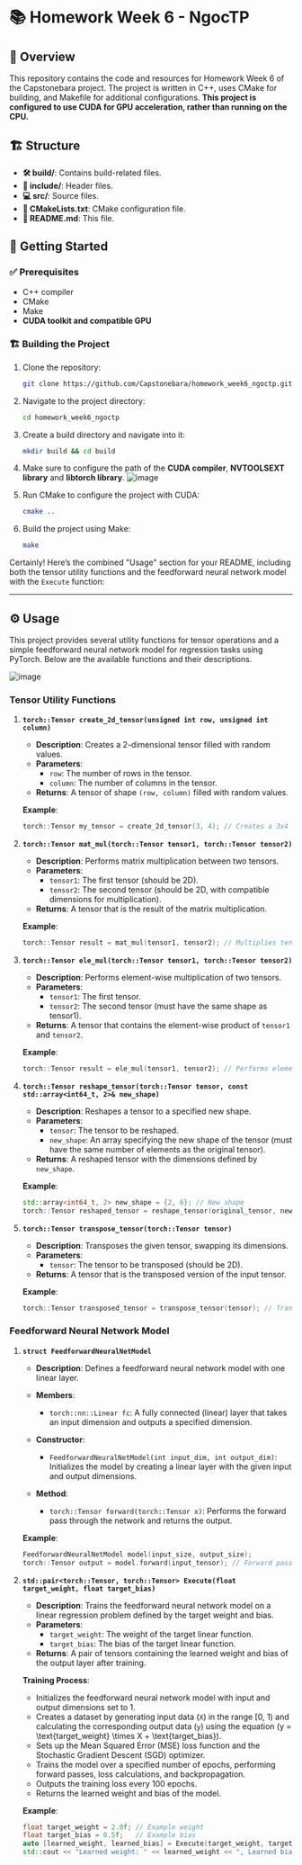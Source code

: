# 📚 Homework Week 6 - NgocTP

## 📝 Overview
This repository contains the code and resources for Homework Week 6 of the Capstonebara project. The project is written in C++, uses CMake for building, and Makefile for additional configurations. **This project is configured to use CUDA for GPU acceleration, rather than running on the CPU.**

## 🏗️ Structure
- **🛠️ build/**: Contains build-related files.
- **📂 include/**: Header files.
- **💻 src/**: Source files.
- **📄 CMakeLists.txt**: CMake configuration file.
- **📝 README.md**: This file.

## 🚀 Getting Started
### ✅ Prerequisites
- C++ compiler
- CMake
- Make
- **CUDA toolkit and compatible GPU**

### 🏗️ Building the Project
1. Clone the repository:
   ```sh
   git clone https://github.com/Capstonebara/homework_week6_ngoctp.git
   ```
2. Navigate to the project directory:
   ```sh
   cd homework_week6_ngoctp
   ```
3. Create a build directory and navigate into it:
   ```sh
   mkdir build && cd build
   ```
4. Make sure to configure the path of the **CUDA compiler**, **NVTOOLSEXT library** and **libtorch library**.
![image](https://github.com/user-attachments/assets/80d0fa8d-b586-428d-8130-2a0943770eeb)

5. Run CMake to configure the project with CUDA:
   ```sh
   cmake ..
   ```
6. Build the project using Make:
   ```sh
   make
   ```

Certainly! Here’s the combined "Usage" section for your README, including both the tensor utility functions and the feedforward neural network model with the `Execute` function:

---

## ⚙️ Usage

This project provides several utility functions for tensor operations and a simple feedforward neural network model for regression tasks using PyTorch. Below are the available functions and their descriptions.

![image](https://github.com/user-attachments/assets/c3c5fe90-3c83-4479-bec9-23744a484b41)


### Tensor Utility Functions

1. **`torch::Tensor create_2d_tensor(unsigned int row, unsigned int column)`**
   - **Description**: Creates a 2-dimensional tensor filled with random values.
   - **Parameters**:
     - `row`: The number of rows in the tensor.
     - `column`: The number of columns in the tensor.
   - **Returns**: A tensor of shape `(row, column)` filled with random values.

   **Example**:
   ```cpp
   torch::Tensor my_tensor = create_2d_tensor(3, 4); // Creates a 3x4 tensor
   ```

2. **`torch::Tensor mat_mul(torch::Tensor tensor1, torch::Tensor tensor2)`**
   - **Description**: Performs matrix multiplication between two tensors.
   - **Parameters**:
     - `tensor1`: The first tensor (should be 2D).
     - `tensor2`: The second tensor (should be 2D, with compatible dimensions for multiplication).
   - **Returns**: A tensor that is the result of the matrix multiplication.

   **Example**:
   ```cpp
   torch::Tensor result = mat_mul(tensor1, tensor2); // Multiplies tensor1 and tensor2
   ```

3. **`torch::Tensor ele_mul(torch::Tensor tensor1, torch::Tensor tensor2)`**
   - **Description**: Performs element-wise multiplication of two tensors.
   - **Parameters**:
     - `tensor1`: The first tensor.
     - `tensor2`: The second tensor (must have the same shape as tensor1).
   - **Returns**: A tensor that contains the element-wise product of `tensor1` and `tensor2`.

   **Example**:
   ```cpp
   torch::Tensor result = ele_mul(tensor1, tensor2); // Performs element-wise multiplication
   ```

4. **`torch::Tensor reshape_tensor(torch::Tensor tensor, const std::array<int64_t, 2>& new_shape)`**
   - **Description**: Reshapes a tensor to a specified new shape.
   - **Parameters**:
     - `tensor`: The tensor to be reshaped.
     - `new_shape`: An array specifying the new shape of the tensor (must have the same number of elements as the original tensor).
   - **Returns**: A reshaped tensor with the dimensions defined by `new_shape`.

   **Example**:
   ```cpp
   std::array<int64_t, 2> new_shape = {2, 6}; // New shape
   torch::Tensor reshaped_tensor = reshape_tensor(original_tensor, new_shape); // Reshapes to 2x6
   ```

5. **`torch::Tensor transpose_tensor(torch::Tensor tensor)`**
   - **Description**: Transposes the given tensor, swapping its dimensions.
   - **Parameters**:
     - `tensor`: The tensor to be transposed (should be 2D).
   - **Returns**: A tensor that is the transposed version of the input tensor.

   **Example**:
   ```cpp
   torch::Tensor transposed_tensor = transpose_tensor(tensor); // Transposes the tensor
   ```

### Feedforward Neural Network Model

1. **`struct FeedforwardNeuralNetModel`**
   - **Description**: Defines a feedforward neural network model with one linear layer.
   - **Members**:
     - `torch::nn::Linear fc`: A fully connected (linear) layer that takes an input dimension and outputs a specified dimension.

   - **Constructor**:
     - `FeedforwardNeuralNetModel(int input_dim, int output_dim)`: Initializes the model by creating a linear layer with the given input and output dimensions.

   - **Method**:
     - `torch::Tensor forward(torch::Tensor x)`: Performs the forward pass through the network and returns the output.

   **Example**:
   ```cpp
   FeedforwardNeuralNetModel model(input_size, output_size);
   torch::Tensor output = model.forward(input_tensor); // Forward pass
   ```

2. **`std::pair<torch::Tensor, torch::Tensor> Execute(float target_weight, float target_bias)`**
   - **Description**: Trains the feedforward neural network model on a linear regression problem defined by the target weight and bias.
   - **Parameters**:
     - `target_weight`: The weight of the target linear function.
     - `target_bias`: The bias of the target linear function.
   - **Returns**: A pair of tensors containing the learned weight and bias of the output layer after training.

   **Training Process**:
   - Initializes the feedforward neural network model with input and output dimensions set to 1.
   - Creates a dataset by generating input data (`X`) in the range [0, 1) and calculating the corresponding output data (`y`) using the equation \(y = \text{target\_weight} \times X + \text{target\_bias}\).
   - Sets up the Mean Squared Error (MSE) loss function and the Stochastic Gradient Descent (SGD) optimizer.
   - Trains the model over a specified number of epochs, performing forward passes, loss calculations, and backpropagation.
   - Outputs the training loss every 100 epochs.
   - Returns the learned weight and bias of the model.

   **Example**:
   ```cpp
   float target_weight = 2.0f; // Example weight
   float target_bias = 0.5f;   // Example bias
   auto [learned_weight, learned_bias] = Execute(target_weight, target_bias);
   std::cout << "Learned weight: " << learned_weight << ", Learned bias: " << learned_bias << std::endl;
   ```

